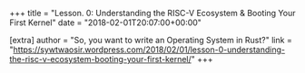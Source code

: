 +++
title = "Lesson. 0: Understanding the RISC-V Ecosystem & Booting Your First Kernel"
date = "2018-02-01T20:07:00+00:00"

[extra]
author = "So, you want to write an Operating System in Rust?"
link = "https://sywtwaosir.wordpress.com/2018/02/01/lesson-0-understanding-the-risc-v-ecosystem-booting-your-first-kernel/"
+++
